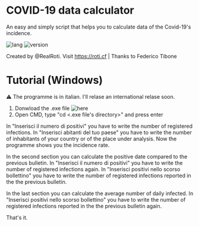 # COVID-19 data calculator
An easy and simply script that helps you to calculate data of the Covid-19's incidence. 

![lang](https://img.shields.io/badge/Language-C-blue) ![version](https://img.shields.io/badge/Version-1.0%20stabile-success)

Created by @RealRoti. Visit https://roti.cf | Thanks to Federico Tibone

# Tutorial (Windows)
⚠️ The programme is in italian. I'll relase an international relase soon.

1) Donwload the .exe file ![here](https://github.com/RealRoti/COVID-19-data-calculator/releases/tag/exe)
2) Open CMD, type "cd <.exe file's directory>" and press enter

In "Inserisci il numero di positivi" you have to write the number of registered infections.
In "Inserisci abitanti del tuo paese" you have to write the number of inhabitants of your country or of the place under analysis.
Now the programme shows you the incidence rate.

In the second section you can calculate the positive date compared to the previous bulletin.
In "Inserisci il numero di positivi" you have to write the number of registered infections again.
In "Inserisci positivi nello scorso bollettino" you have to write the number of registered infections reported in the the previous bulletin.

In the last section you can calculate the average number of daily infected.
In "Inserisci positivi nello scorso bollettino" you have to write the number of registered infections reported in the the previous bulletin again.

That's it.
